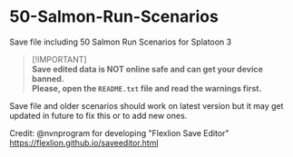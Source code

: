 # 50-Salmon-Run-Scenarios
Save file including 50 Salmon Run Scenarios for Splatoon 3 

> [!IMPORTANT]\
> **Save edited data is NOT online safe and can get your device banned.**\
> **Please, open the `README.txt` file and read the warnings first.**

Save file and older scenarios should work on latest version but it may get updated in future to fix this or to add new ones.

Credit: @nvnprogram for developing "Flexlion Save Editor" https://flexlion.github.io/saveeditor.html
